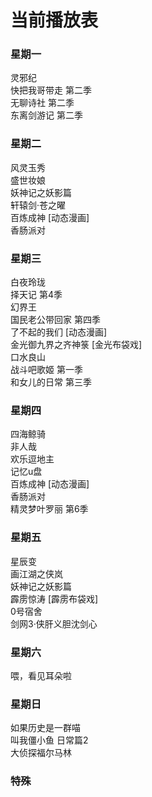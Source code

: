 # 当前播放表

### 星期一
灵邪纪  
快把我哥带走 第二季  
无聊诗社 第二季  
东离剑游记 第二季  

### 星期二
风灵玉秀  
盛世妆娘  
妖神记之妖影篇  
轩辕剑·苍之曜  
百炼成神  [动态漫画]  
香肠派对  

### 星期三
白夜玲珑  
择天记 第4季  
幻界王  
国民老公带回家 第四季  
了不起的我们  [动态漫画]  
金光御九界之齐神箓  [金光布袋戏]  
口水良山  
战斗吧歌姬 第一季  
和女儿的日常 第三季  

### 星期四
四海鲸骑  
非人哉  
欢乐逗地主  
记忆u盘  
百炼成神  [动态漫画]  
香肠派对  
精灵梦叶罗丽 第6季  
### 星期五  
星辰变  
画江湖之侠岚  
妖神记之妖影篇  
霹雳惊涛  [霹雳布袋戏]  
0号宿舍  
剑网3·侠肝义胆沈剑心  
### 星期六  
喂，看见耳朵啦  

### 星期日  

如果历史是一群喵  
叫我僵小鱼 日常篇2  
大侦探福尔马林  


### 特殊 
